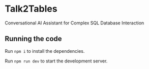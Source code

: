 
  # Talk2Tables

  Conversational AI Assistant for Complex SQL Database Interaction

  ## Running the code

  Run `npm i` to install the dependencies.

  Run `npm run dev` to start the development server.
  
